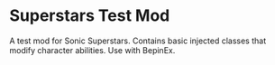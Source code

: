 # Superstars Test Mod

A test mod for Sonic Superstars. Contains basic injected classes that modify character abilities. Use with BepinEx.
